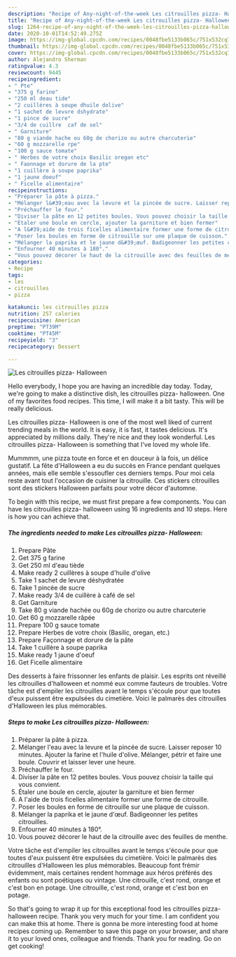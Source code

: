 ```yaml
---
description: "Recipe of Any-night-of-the-week Les citrouilles pizza- Halloween"
title: "Recipe of Any-night-of-the-week Les citrouilles pizza- Halloween"
slug: 1264-recipe-of-any-night-of-the-week-les-citrouilles-pizza-halloween
date: 2020-10-01T14:52:49.275Z
image: https://img-global.cpcdn.com/recipes/0048fbe5133b065c/751x532cq70/les-citrouilles-pizza-halloween-photo-principale-de-la-recette.jpg
thumbnail: https://img-global.cpcdn.com/recipes/0048fbe5133b065c/751x532cq70/les-citrouilles-pizza-halloween-photo-principale-de-la-recette.jpg
cover: https://img-global.cpcdn.com/recipes/0048fbe5133b065c/751x532cq70/les-citrouilles-pizza-halloween-photo-principale-de-la-recette.jpg
author: Alejandro Sherman
ratingvalue: 4.3
reviewcount: 9445
recipeingredient:
- " Pte"
- "375 g farine"
- "250 ml deau tide"
- "2 cuillères à soupe dhuile dolive"
- "1 sachet de levure dshydrate"
- "1 pince de sucre"
- "3/4 de cuillre  caf de sel"
- " Garniture"
- "80 g viande hache ou 60g de chorizo ou autre charcuterie"
- "60 g mozzarelle rpe"
- "100 g sauce tomate"
- " Herbes de votre choix Basilic oregan etc"
- " Faonnage et dorure de la pte"
- "1 cuillère à soupe paprika"
- "1 jaune doeuf"
- " Ficelle alimentaire"
recipeinstructions:
- "Préparer la pâte à pizza."
- "Mélanger l&#39;eau avec la levure et la pincée de sucre. Laisser reposer 10 minutes. Ajouter la farine et l&#39;huile d&#39;olive. Mélanger, pétrir et faire une boule. Couvrir et laisser lever une heure."
- "Préchauffer le four."
- "Diviser la pâte en 12 petites boules. Vous pouvez choisir la taille qui vous convient."
- "Étaler une boule en cercle, ajouter la garniture et bien fermer"
- "A l&#39;aide de trois ficelles alimentaire former une forme de citrouille."
- "Poser les boules en forme de citrouille sur une plaque de cuisson."
- "Mélanger la paprika et le jaune d&#39;œuf. Badigeonner les petites citrouilles."
- "Enfourner 40 minutes à 180°."
- "Vous pouvez décorer le haut de la citrouille avec des feuilles de menthe."
categories:
- Recipe
tags:
- les
- citrouilles
- pizza

katakunci: les citrouilles pizza 
nutrition: 257 calories
recipecuisine: American
preptime: "PT39M"
cooktime: "PT45M"
recipeyield: "3"
recipecategory: Dessert

---
```



![Les citrouilles pizza- Halloween](https://img-global.cpcdn.com/recipes/0048fbe5133b065c/751x532cq70/les-citrouilles-pizza-halloween-photo-principale-de-la-recette.jpg)

Hello everybody, I hope you are having an incredible day today. Today, we're going to make a distinctive dish, les citrouilles pizza- halloween. One of my favorites food recipes. This time, I will make it a bit tasty. This will be really delicious.

Les citrouilles pizza- Halloween is one of the most well liked of current trending meals in the world. It is easy, it is fast, it tastes delicious. It's appreciated by millions daily. They're nice and they look wonderful. Les citrouilles pizza- Halloween is something that I've loved my whole life.

Mummmm, une pizza toute en force et en douceur à la fois, un délice gustatif. La fête d&#39;Halloween a eu du succès en France pendant quelques années, mais elle semble s&#39;essoufler ces derniers temps. Pour moi cela reste avant tout l&#39;occasion de cuisiner la citrouille. Ces stickers citrouilles sont des stickers Halloween parfaits pour votre décor d&#39;automne.


To begin with this recipe, we must first prepare a few components. You can have les citrouilles pizza- halloween using 16 ingredients and 10 steps. Here is how you can achieve that.

<!--inarticleads1-->

##### The ingredients needed to make Les citrouilles pizza- Halloween:

1. Prepare  Pâte
1. Get 375 g farine
1. Get 250 ml d&#39;eau tiède
1. Make ready 2 cuillères à soupe d&#39;huile d&#39;olive
1. Take 1 sachet de levure déshydratée
1. Take 1 pincée de sucre
1. Make ready 3/4 de cuillère à café de sel
1. Get  Garniture
1. Take 80 g viande hachée ou 60g de chorizo ou autre charcuterie
1. Get 60 g mozzarelle râpée
1. Prepare 100 g sauce tomate
1. Prepare  Herbes de votre choix (Basilic, oregan, etc.)
1. Prepare  Façonnage et dorure de la pâte
1. Take 1 cuillère à soupe paprika
1. Make ready 1 jaune d&#39;oeuf
1. Get  Ficelle alimentaire


Des desserts à faire frissonner les enfants de plaisir. Les esprits ont réveillé les citrouilles d&#39;halloween et nommé eux comme fauteurs de troubles. Votre tâche est d&#39;empiler les citrouilles avant le temps s&#39;écoule pour que toutes d&#39;eux puissent être expulsées du cimetière. Voici le palmarès des citrouilles d&#39;Halloween les plus mémorables. 

<!--inarticleads2-->

##### Steps to make Les citrouilles pizza- Halloween:

1. Préparer la pâte à pizza.
1. Mélanger l&#39;eau avec la levure et la pincée de sucre. Laisser reposer 10 minutes. Ajouter la farine et l&#39;huile d&#39;olive. Mélanger, pétrir et faire une boule. Couvrir et laisser lever une heure.
1. Préchauffer le four.
1. Diviser la pâte en 12 petites boules. Vous pouvez choisir la taille qui vous convient.
1. Étaler une boule en cercle, ajouter la garniture et bien fermer
1. A l&#39;aide de trois ficelles alimentaire former une forme de citrouille.
1. Poser les boules en forme de citrouille sur une plaque de cuisson.
1. Mélanger la paprika et le jaune d&#39;œuf. Badigeonner les petites citrouilles.
1. Enfourner 40 minutes à 180°.
1. Vous pouvez décorer le haut de la citrouille avec des feuilles de menthe.


Votre tâche est d&#39;empiler les citrouilles avant le temps s&#39;écoule pour que toutes d&#39;eux puissent être expulsées du cimetière. Voici le palmarès des citrouilles d&#39;Halloween les plus mémorables. Beaucoup font frémir évidemment, mais certaines rendent hommage aux héros préférés des enfants ou sont poétiques ou vintage. Une citrouille, c&#39;est rond, orange et c&#39;est bon en potage. Une citrouille, c&#39;est rond, orange et c&#39;est bon en potage. 

So that's going to wrap it up for this exceptional food les citrouilles pizza- halloween recipe. Thank you very much for your time. I am confident you can make this at home. There is gonna be more interesting food at home recipes coming up. Remember to save this page on your browser, and share it to your loved ones, colleague and friends. Thank you for reading. Go on get cooking!
